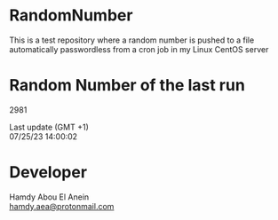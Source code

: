 # RandomNumber    
This is a test repository where a random number is pushed to a file automatically passwordless from a cron job in my Linux CentOS server    
# Random Number of the last run   
2981
      
Last update (GMT +1)    
07/25/23 14:00:02
# Developer    
Hamdy Abou El Anein   
hamdy.aea@protonmail.com

